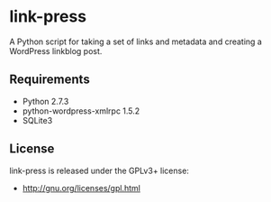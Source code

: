 link-press
==========

A Python script for taking a set of links and metadata and creating a WordPress linkblog post.

Requirements
------------

* Python 2.7.3
* python-wordpress-xmlrpc 1.5.2
* SQLite3

License
-------

link-press is released under the GPLv3+ license:
* http://gnu.org/licenses/gpl.html
